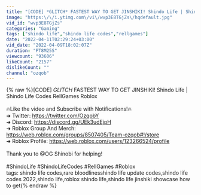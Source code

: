 ```yaml
---
title: "[CODE] *GLITCH* FASTEST WAY TO GET JINSHIKI! Shindo Life | Shindo Life Codes RellGames Roblox"
image: "https:\/\/i.ytimg.com\/vi\/wvp3E8TGjZs\/hqdefault.jpg"
vid_id: "wvp3E8TGjZs"
categories: "Gaming"
tags: ["shindo life","shindo life codes","rellgames"]
date: "2022-04-11T02:29:24+03:00"
vid_date: "2022-04-09T18:02:07Z"
duration: "PT8M25S"
viewcount: "93606"
likeCount: "2157"
dislikeCount: ""
channel: "ozqob"
---
```

{% raw %}[CODE] *GLITCH* FASTEST WAY TO GET JINSHIKI! Shindo Life | Shindo Life Codes RellGames Roblox<br /><br />🔥Like the video and Subscribe with Notifications!🔥<br />➜ Twitter: <a rel="nofollow" target="blank" href="https://twitter.com/OzqobY">https://twitter.com/OzqobY</a><br />➜ Discord: <a rel="nofollow" target="blank" href="https://discord.gg/UEk3udEjpH">https://discord.gg/UEk3udEjpH</a><br />➜ Roblox Group And Merch: <a rel="nofollow" target="blank" href="https://web.roblox.com/groups/8507405/Team-ozqob#!/store">https://web.roblox.com/groups/8507405/Team-ozqob#!/store</a><br />➜ Roblox Profile: <a rel="nofollow" target="blank" href="https://web.roblox.com/users/123266524/profile">https://web.roblox.com/users/123266524/profile</a><br /><br />Thank you to @OG Shinobi for helping!<br /><br />#ShindoLife #ShindoLifeCodes #RellGames #Roblox<br />tags: shindo life codes,rare bloodlinesshindo life update codes,shindo life codes 2022,shindo life,roblox shindo life,shindo life jinshiki showcase how to get{% endraw %}
